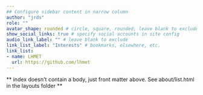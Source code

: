 ```yaml
---
## Configure sidebar content in narrow column
author: "jrds"
role: ""
avatar_shape: rounded # circle, square, rounded, leave blank to exclude
show_social_links: true # specify social accounts in site config
audio_link_label: "" # leave blank to exclude
link_list_label: "Interests" # bookmarks, elsewhere, etc.
link_list:
- name: LHMET
  url: https://github.com/lhmet
---
```


** index doesn't contain a body, just front matter above.
See about/list.html in the layouts folder **